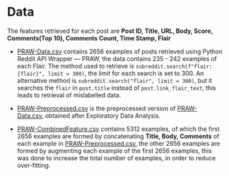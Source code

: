 # Data

The features retrieved for each post are **Post ID, Title, URL, Body, Score, Comments(Top 10), Comments Count, Time Stamp, Flair** 

- [PRAW-Data.csv](https://github.com/KaranjotSV/RedditFlairDetector/blob/master/Data/PRAW-Data.csv) contains 2656 examples of posts retrieved using Python Reddit API Wrapper — PRAW, 
the data contains 235 - 242 examples of each Flair. The method used to retrieve is `subreddit.search(f"flair:{flair}", limit = 300)`,
the limit for each search is set to 300. An alternative method is `subreddit.search("flair", limit = 300)`, but it searches the `flair`
in `post.title` instead of `post.link_flair_text`, this leads to retrieval of mislabelled data.

- [PRAW-Preprocessed.csv](https://github.com/KaranjotSV/RedditFlairDetector/blob/master/Data/PRAW-Preprocessed.csv) is the preprocessed 
version of [PRAW-Data.csv](https://github.com/KaranjotSV/RedditFlairDetector/blob/master/Data/PRAW-Data.csv), obtained after 
Exploratory Data Analysis.

- [PRAW-CombinedFeature.csv](https://github.com/KaranjotSV/RedditFlairDetector/blob/master/Data/PRAW-CombinedFeature.csv) contains 5312 examples, of which the first 2656 examples are formed by concatenating **Title, Body, Comments** of each example in [PRAW-Preprocessed.csv](https://github.com/KaranjotSV/RedditFlairDetector/blob/master/Data/PRAW-Preprocessed.csv), the other 
2656 examples are formed by augmenting each example of the first 2656 examples, this was done to increase the total number of 
examples, in order to reduce over-fitting.
